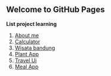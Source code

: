 ## Welcome to GitHub Pages

**List project learning**

1. [About me](https://khoir-roni.github.io/About-me/)
2. [Calculator](https://khoir-roni.github.io/calculator/)
3. [Wisata bandung](https://khoir-roni.github.io/wisata_bandung/)
4. [Plant App](https://khoir-roni.github.io/plant_app/)
5. [Travel Ui](https://khoir-roni.github.io/flutter_travel_ui)
6. [Meal App](https://khoir-roni.github.io/mealApps/)


<!-- 
You can use the [editor on GitHub](https://github.com/khoir-roni/khoir-roni.github.io/edit/main/index.md) to maintain and preview the content for your website in Markdown files.

Whenever you commit to this repository, GitHub Pages will run [Jekyll](https://jekyllrb.com/) to rebuild the pages in your site, from the content in your Markdown files.

### Markdown

Markdown is a lightweight and easy-to-use syntax for styling your writing. It includes conventions for

```markdown
Syntax highlighted code block

# Header 1
## Header 2
### Header 3

- Bulleted
- List

**Bold** and _Italic_ and `Code` text

[Link](url) and ![Image](src)
```

For more details see [Basic writing and formatting syntax](https://docs.github.com/en/github/writing-on-github/getting-started-with-writing-and-formatting-on-github/basic-writing-and-formatting-syntax).

### Jekyll Themes

Your Pages site will use the layout and styles from the Jekyll theme you have selected in your [repository settings](https://github.com/khoir-roni/khoir-roni.github.io/settings/pages). The name of this theme is saved in the Jekyll `_config.yml` configuration file.

### Support or Contact

Having trouble with Pages? Check out our [documentation](https://docs.github.com/categories/github-pages-basics/) or [contact support](https://support.github.com/contact) and we’ll help you sort it out. -->
